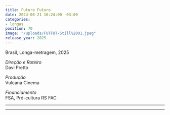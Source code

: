 ```yaml
---
title: Futuro Futuro
date: 2024-06-21 16:24:00 -03:00
categories:
- longas
position: 70
image: "/uploads/FUTFUT-Still%2001.jpeg"
release_year: 2025
---
```


Brasil, Longa-metragem, 2025

*Direção e Roteiro*\
Davi Pretto

*Produção*\
Vulcana Cinema

*Financiamento*\
FSA, Pró-cultura RS FAC

---

---
